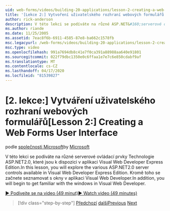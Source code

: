 ```yaml
---
uid: web-forms/videos/building-20-applications/lesson-2-creating-a-web-forms-user-interface
title: '[Lekce 2:] Vytvoření uživatelského rozhraní webových formulářů | Dokumenty společnosti Microsoft'
author: rick-anderson
description: V této lekci se podíváte na různé ASP.NET&#160;serverové ovládací prvky 2.0, které jsou k dispozici v aplikaci Visual Web Developer Express Edition. Kromě toho začnete...
ms.author: riande
ms.date: 11/25/2005
ms.assetid: 7eac8f6b-6911-4585-87e8-ba662c1578fb
msc.legacyurl: /web-forms/videos/building-20-applications/lesson-2-creating-a-web-forms-user-interface
msc.type: video
ms.openlocfilehash: 991a7694db8c41e7f0ca391a88988aa640e91801
ms.sourcegitcommit: 022f79dbc1350e0c6ffaa1e7e7c6e850cdabf9af
ms.translationtype: MT
ms.contentlocale: cs-CZ
ms.lasthandoff: 04/17/2020
ms.locfileid: "81539827"
---
```

# <a name="lesson-2-creating-a-web-forms-user-interface"></a><span data-ttu-id="66329-104">[2. lekce:] Vytváření uživatelského rozhraní webových formulářů</span><span class="sxs-lookup"><span data-stu-id="66329-104">[Lesson 2:] Creating a Web Forms User Interface</span></span>

<span data-ttu-id="66329-105">podle [společnosti Microsoft](https://github.com/microsoft)</span><span class="sxs-lookup"><span data-stu-id="66329-105">by [Microsoft](https://github.com/microsoft)</span></span>

<span data-ttu-id="66329-106">V této lekci se podíváte na různé serverové ovládací prvky Technologie ASP.NET2.0, které jsou k dispozici v aplikaci Visual Web Developer Express Edition.</span><span class="sxs-lookup"><span data-stu-id="66329-106">In this lesson, you will explore the various ASP.NET2.0 server controls available in Visual Web Developer Express Edition.</span></span> <span data-ttu-id="66329-107">Kromě toho se začnete seznamovat s okny v aplikaci Visual Web Developer.</span><span class="sxs-lookup"><span data-stu-id="66329-107">In addition, you will begin to get familiar with the windows in Visual Web Developer.</span></span>

[<span data-ttu-id="66329-108">&#9654; Podívejte se na video (49 minut)</span><span class="sxs-lookup"><span data-stu-id="66329-108">&#9654; Watch video (49 minutes)</span></span>](https://channel9.msdn.com/Blogs/ASP-NET-Site-Videos/lesson-2-creating-a-web-forms-user-interface)

> [!div class="step-by-step"]
> <span data-ttu-id="66329-109">[Předchozí](lesson-1-getting-started-with-visual-web-developer-express.md)
> [další](lesson-3-understanding-more-about-events-and-postback.md)</span><span class="sxs-lookup"><span data-stu-id="66329-109">[Previous](lesson-1-getting-started-with-visual-web-developer-express.md)
[Next](lesson-3-understanding-more-about-events-and-postback.md)</span></span>
